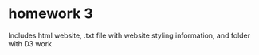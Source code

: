 # homework 3

Includes html website, .txt file with website styling information, and folder with D3 work

